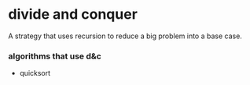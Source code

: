 # divide and conquer

A strategy that uses recursion to reduce a big problem into a base case.

### algorithms that use d&c
- quicksort
